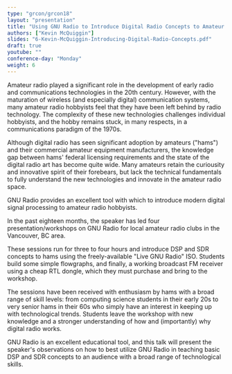 ```yaml
---
type: "grcon/grcon18"
layout: "presentation"
title: "Using GNU Radio to Introduce Digital Radio Concepts to Amateur Radio Hobbyists"
authors: ["Kevin McQuiggin"]
slides: "6-Kevin-McQuiggin-Introducing-Digital-Radio-Concepts.pdf"
draft: true
youtube: ""
conference-day: "Monday"
weight: 6
---
```

Amateur radio played a significant role in the development of early radio and communications technologies in the 20th century.  However, with the maturation of wireless (and especially digital) communication systems, many amateur radio hobbyists feel that they have been left behind by radio technology.  The complexity of these new technologies challenges individual hobbyists, and the hobby remains stuck, in many respects, in a communications paradigm of the 1970s.

Although digital radio has seen significant adoption by amateurs ("hams") and their commercial amateur equipment manufacturers, the knowledge gap between hams' federal licensing requirements and the state of the digital radio art has become quite wide.  Many amateurs retain the curiousity and innovative spirit of their forebears, but lack the technical fundamentals to fully understand the new technologies and innovate in the amateur radio space.

GNU Radio provides an excellent tool with which to introduce modern digital signal processing to amateur radio hobbyists.

In the past eighteen months, the speaker has led four presentation/workshops on GNU Radio for local amateur radio clubs in the Vancouver, BC area.

These sessions run for three to four hours and introduce DSP and SDR concepts to hams using the freely-available "Live GNU Radio" ISO.  Students build some simple flowgraphs, and finally, a working broadcast FM receiver using a cheap RTL dongle, which they must purchase and bring to the workshop.

The sessions have been received with enthusiasm by hams with a broad range of skill levels: from computing science students in their early 20s to very senior hams in their 60s who simply have an interest in keeping up with technological trends.  Students leave the workshop with new knowledge and a stronger understanding of how and (importantly) why digital radio works.

GNU Radio is an excellent educational tool, and this talk will present the speaker's observations on how to best utilize GNU Radio in teaching basic DSP and SDR concepts to an audience with a broad range of technological skills.
